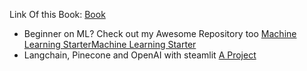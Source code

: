 Link Of this Book: <a href="https://nnfs.io/">Book</a>


- Beginner on ML? Check out my Awesome Repository too <a href="https://github.com/Dev-Gaju/Machine-Learning-Starter">Machine Learning StarterMachine Learning Starter</a> <br>
- Langchain, Pinecone and OpenAI with steamlit <a href="https://github.com/Dev-Gaju/-Information-Retrieval-using-Langchain-">A Project</a>


